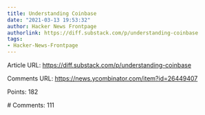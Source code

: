 ```yaml
---
title: Understanding Coinbase
date: "2021-03-13 19:53:32"
author: Hacker News Frontpage
authorlink: https://diff.substack.com/p/understanding-coinbase
tags:
- Hacker-News-Frontpage
---
```


<p>Article URL: <a href="https://diff.substack.com/p/understanding-coinbase">https://diff.substack.com/p/understanding-coinbase</a></p>
<p>Comments URL: <a href="https://news.ycombinator.com/item?id=26449407">https://news.ycombinator.com/item?id=26449407</a></p>
<p>Points: 182</p>
<p># Comments: 111</p>
